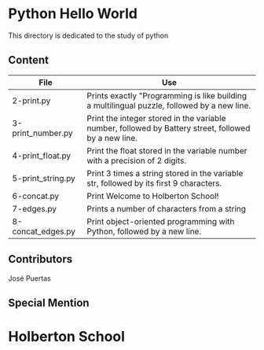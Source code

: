 # Python Hello World

This directory is dedicated to the study of python

## Content

|File|Use|
|----------------|----------------------------------|
|2-print.py|Prints exactly "Programming is like building a multilingual puzzle, followed by a new line.|
|3-print_number.py|Print the integer stored in the variable number, followed by Battery street, followed by a new line.|
|4-print_float.py|Print the float stored in the variable number with a precision of 2 digits.|
|5-print_string.py|Print 3 times a string stored in the variable str, followed by its first 9 characters.|
|6-concat.py|Print Welcome to Holberton School!|
|7-edges.py|Prints a number of characters from a string|
|8-concat_edges.py|Print object-oriented programming with Python, followed by a new line.|

## Contributors

José Puertas

## Special Mention

# Holberton School
